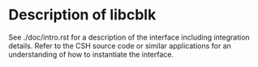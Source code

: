 Description of libcblk
==============================

See ./doc/intro.rst for a description of the interface including integration details. Refer to the CSH source code or similar applications for an understanding of how to instantiate the interface.
